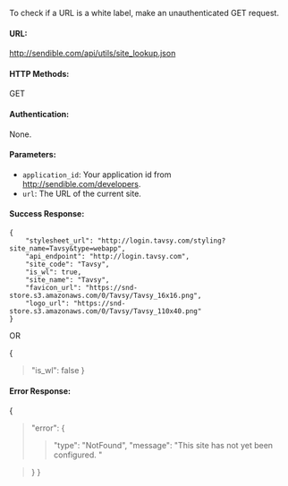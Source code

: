 To check if a URL is a white label, make an unauthenticated GET request.

#### URL: ####
http://sendible.com/api/utils/site_lookup.json

#### HTTP Methods: ####
GET

#### Authentication: ####
None.

#### Parameters: ####
  * `application_id`: Your application id from http://sendible.com/developers.
  * `url`: The URL of the current site.

#### Success Response: ####
```
{
    "stylesheet_url": "http://login.tavsy.com/styling?site_name=Tavsy&type=webapp",
    "api_endpoint": "http://login.tavsy.com",
    "site_code": "Tavsy",
    "is_wl": true,
    "site_name": "Tavsy",
    "favicon_url": "https://snd-store.s3.amazonaws.com/0/Tavsy/Tavsy_16x16.png",
    "logo_url": "https://snd-store.s3.amazonaws.com/0/Tavsy/Tavsy_110x40.png"
}
```

OR

{
> "is\_wl": false
}

#### Error Response: ####
{
> "error": {
> > "type": "NotFound",
> > "message": "This site has not yet been configured. "

> }
}